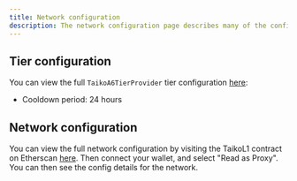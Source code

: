 ```yaml
---
title: Network configuration
description: The network configuration page describes many of the configuration details of the network.
---
```


## Tier configuration

You can view the full `TaikoA6TierProvider` tier configuration [here](https://github.com/taikoxyz/taiko-mono/blob/alpha-6/packages/protocol/contracts/L1/tiers/TaikoA6TierProvider.sol):

- Cooldown period: 24 hours

## Network configuration

You can view the full network configuration by visiting the TaikoL1 contract on Etherscan [here](https://holesky.etherscan.io/address/0xB20BB9105e007Bd3E0F73d63D4D3dA2c8f736b77#readProxyContract). Then connect your wallet, and select "Read as Proxy". You can then see the config details for the network.
